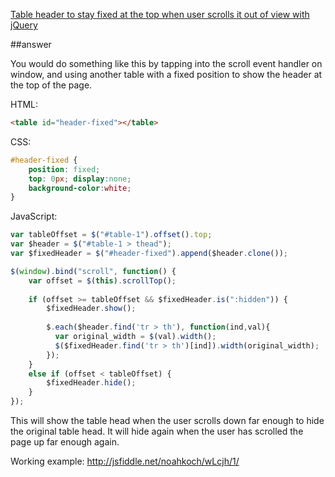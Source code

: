 [Table header to stay fixed at the top when user scrolls it out of view with jQuery](http://stackoverflow.com/questions/4709390/table-header-to-stay-fixed-at-the-top-when-user-scrolls-it-out-of-view-with-jque)

##answer

You would do something like this by tapping into the scroll event handler on window, and using another 
table with a fixed position to show the header at the top of the page.

HTML:

```html
<table id="header-fixed"></table>
```

CSS:

```css
#header-fixed {
    position: fixed;
    top: 0px; display:none;
    background-color:white;
}
```

JavaScript:

```js
var tableOffset = $("#table-1").offset().top;
var $header = $("#table-1 > thead");
var $fixedHeader = $("#header-fixed").append($header.clone());

$(window).bind("scroll", function() {
    var offset = $(this).scrollTop();
    
    if (offset >= tableOffset && $fixedHeader.is(":hidden")) {
        $fixedHeader.show();
        
        $.each($header.find('tr > th'), function(ind,val){
          var original_width = $(val).width();
          $($fixedHeader.find('tr > th')[ind]).width(original_width);
        });
    }
    else if (offset < tableOffset) {
        $fixedHeader.hide();
    }
});
```

This will show the table head when the user scrolls down far enough to hide the original table head.
 It will hide again when the user has scrolled the page up far enough again.

Working example: http://jsfiddle.net/noahkoch/wLcjh/1/